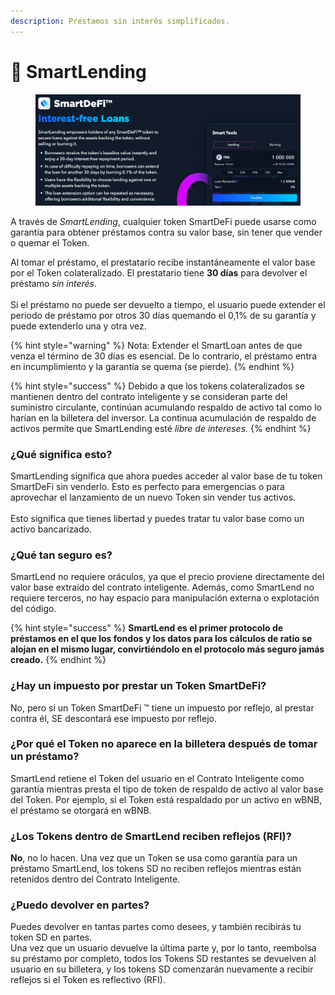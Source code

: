 ```yaml
---
description: Préstamos sin interés simplificados.
---
```


# 🏦 SmartLending

<figure><img src="../../.gitbook/assets/Screenshot_17.png" alt=""><figcaption></figcaption></figure>

A través de _SmartLending_, cualquier token SmartDeFi puede usarse como garantía para obtener préstamos contra su valor base, sin tener que vender o quemar el Token.

Al tomar el préstamo, el prestatario recibe instantáneamente el valor base por el Token colateralizado. El prestatario tiene **30 días** para devolver el préstamo _sin interés_.\
\
Si el préstamo no puede ser devuelto a tiempo, el usuario puede extender el periodo de préstamo por otros 30 días quemando el 0,1% de su garantía y puede extenderlo una y otra vez.

{% hint style="warning" %}
Nota: Extender el SmartLoan antes de que venza el término de 30 días es esencial. De lo contrario, el préstamo entra en incumplimiento y la garantía se quema (se pierde).
{% endhint %}

{% hint style="success" %}
Debido a que los tokens colateralizados se mantienen dentro del contrato inteligente y se consideran parte del suministro circulante, continúan acumulando respaldo de activo tal como lo harían en la billetera del inversor. La continua acumulación de respaldo de activos permite que SmartLending esté _libre de intereses._&#x20;
{% endhint %}

### ¿Qué significa esto?

SmartLending significa que ahora puedes acceder al valor base de tu token SmartDeFi sin venderlo. Esto es perfecto para emergencias o para aprovechar el lanzamiento de un nuevo Token sin vender tus activos.\
\
Esto significa que tienes libertad y puedes tratar tu valor base como un activo bancarizado.

### ¿Qué tan seguro es?

SmartLend no requiere oráculos, ya que el precio proviene directamente del valor base extraído del contrato inteligente. Además, como SmartLend no requiere terceros, no hay espacio para manipulación externa o explotación del código.

{% hint style="success" %}
**SmartLend es el primer protocolo de préstamos en el que los fondos y los datos para los cálculos de ratio se alojan en el mismo lugar, convirtiéndolo en el protocolo más seguro jamás creado.**
{% endhint %}

### ¿Hay un impuesto por prestar un Token SmartDeFi?

No, pero si un Token SmartDeFi ™ tiene un impuesto por reflejo, al prestar contra él, SE descontará ese impuesto por reflejo.

### ¿Por qué el Token no aparece en la billetera después de tomar un préstamo?

SmartLend retiene el Token del usuario en el Contrato Inteligente como garantía mientras presta el tipo de token de respaldo de activo al valor base del Token. Por ejemplo, si el Token está respaldado por un activo en wBNB, el préstamo se otorgará en wBNB.

### ¿Los Tokens dentro de SmartLend reciben reflejos (RFI)?

**No**, no lo hacen. Una vez que un Token se usa como garantía para un préstamo SmartLend, los tokens SD no reciben reflejos mientras están retenidos dentro del Contrato Inteligente.

### ¿Puedo devolver en partes?

Puedes devolver en tantas partes como desees, y también recibirás tu token SD en partes.\
Una vez que un usuario devuelve la última parte y, por lo tanto, reembolsa su préstamo por completo, todos los Tokens SD restantes se devuelven al usuario en su billetera, y los tokens SD comenzarán nuevamente a recibir reflejos si el Token es reflectivo (RFI).